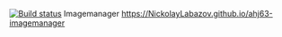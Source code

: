 [![Build status](https://ci.appveyor.com/api/projects/status/wiv1as2x3vuchvy7?svg=true)](https://ci.appveyor.com/project/NickolayLabazov/ahj63-imagemanager)
Imagemanager
 https://NickolayLabazov.github.io/ahj63-imagemanager